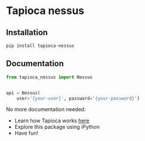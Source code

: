 # Tapioca nessus

## Installation
```
pip install tapioca-nessus
```

## Documentation
``` python
from tapioca_nessus import Nessus


api = Nessus(
	user='{your-user}', password='{your-password}')

```

No more documentation needed.

- Learn how Tapioca works [here](http://tapioca-wrapper.readthedocs.org/en/stable/quickstart.html)
- Explore this package using iPython
- Have fun!

